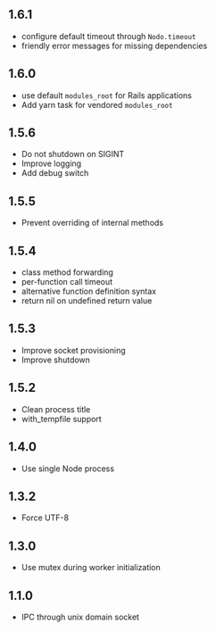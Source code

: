 ## 1.6.1

- configure default timeout through `Nodo.timeout`
- friendly error messages for missing dependencies

## 1.6.0

- use default `modules_root` for Rails applications
- Add yarn task for vendored `modules_root`

## 1.5.6

- Do not shutdown on SIGINT
- Improve logging
- Add debug switch

## 1.5.5

- Prevent overriding of internal methods

## 1.5.4

- class method forwarding
- per-function call timeout
- alternative function definition syntax
- return nil on undefined return value

## 1.5.3

- Improve socket provisioning
- Improve shutdown

## 1.5.2

- Clean process title
- with_tempfile support

## 1.4.0

- Use single Node process

## 1.3.2

- Force UTF-8

## 1.3.0

- Use mutex during worker initialization

## 1.1.0

- IPC through unix domain socket
